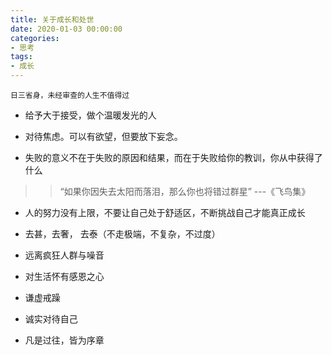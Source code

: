 ```yaml
---
title: 关于成长和处世
date: 2020-01-03 00:00:00
categories: 
- 思考
tags:
- 成长
---
```

```
日三省身，未经审查的人生不值得过
```

- 给予大于接受，做个温暖发光的人

- 对待焦虑。可以有欲望，但要放下妄念。

- 失败的意义不在于失败的原因和结果，而在于失败给你的教训，你从中获得了什么

> > “如果你因失去太阳而落泪，那么你也将错过群星” ---《飞鸟集》

- 人的努力没有上限，不要让自己处于舒适区，不断挑战自己才能真正成长

- 去甚，去奢， 去泰（不走极端，不复杂，不过度）

- 远离疯狂人群与噪音

- 对生活怀有感恩之心

- 谦虚戒躁

- 诚实对待自己

- 凡是过往，皆为序章


